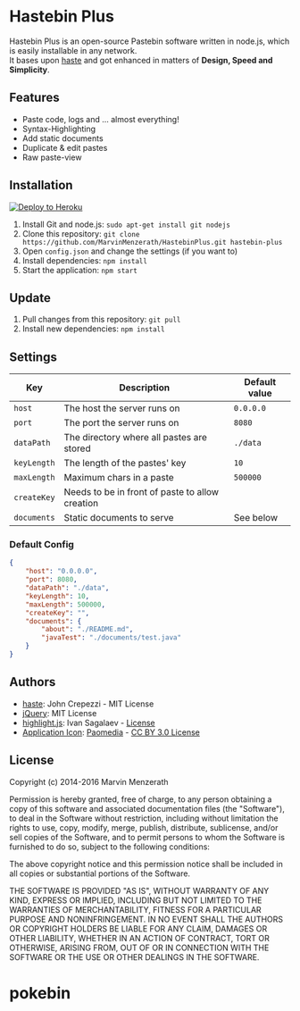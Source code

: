 # Hastebin Plus
Hastebin Plus is an open-source Pastebin software written in node.js, which is easily installable in any network.  
It bases upon [haste](https://github.com/seejohnrun/haste-server) and got enhanced in matters of **Design, Speed and Simplicity**.

## Features
* Paste code, logs and ... almost everything!
* Syntax-Highlighting
* Add static documents
* Duplicate & edit pastes
* Raw paste-view

## Installation
[![Deploy to Heroku](https://www.herokucdn.com/deploy/button.png)](https://heroku.com/deploy?template=https://github.com/MarvinMenzerath/HastebinPlus)

1. Install Git and node.js: `sudo apt-get install git nodejs`
2. Clone this repository: `git clone https://github.com/MarvinMenzerath/HastebinPlus.git hastebin-plus`
3. Open `config.json` and change the settings (if you want to)
4. Install dependencies: `npm install`
5. Start the application: `npm start`

## Update
1. Pull changes from this repository: `git pull`
2. Install new dependencies: `npm install`

## Settings
| Key                    | Description                                     | Default value |
| ---------------------- | ----------------------------------------------- | ------------- |
| `host`                 | The host the server runs on                     | `0.0.0.0`     |
| `port`                 | The port the server runs on                     | `8080`        |
| `dataPath`             | The directory where all pastes are stored       | `./data`      |
| `keyLength`            | The length of the pastes' key                   | `10`          |
| `maxLength`            | Maximum chars in a paste                        | `500000`      |
| `createKey`            | Needs to be in front of paste to allow creation | ` `           |
| `documents`            | Static documents to serve                       | See below     |

### Default Config
```json
{
	"host": "0.0.0.0",
	"port": 8080,
	"dataPath": "./data",
	"keyLength": 10,
	"maxLength": 500000,
	"createKey": "",
	"documents": {
		"about": "./README.md",
		"javaTest": "./documents/test.java"
	}
}
```

## Authors
* [haste](https://github.com/seejohnrun/haste-server): John Crepezzi - MIT License
* [jQuery](https://github.com/jquery/jquery): MIT License
* [highlight.js](https://github.com/isagalaev/highlight.js): Ivan Sagalaev - [License](https://github.com/isagalaev/highlight.js/blob/master/LICENSE)
* [Application Icon](https://www.iconfinder.com/icons/285631/notepad_icon): [Paomedia](https://www.iconfinder.com/paomedia) - [CC BY 3.0 License](http://creativecommons.org/licenses/by/3.0/)

## License
Copyright (c) 2014-2016 Marvin Menzerath

Permission is hereby granted, free of charge, to any person obtaining a copy of this software and associated documentation files (the "Software"), to deal in the Software without restriction, including without limitation the rights to use, copy, modify, merge, publish, distribute, sublicense, and/or sell copies of the Software, and to permit persons to whom the Software is furnished to do so, subject to the following conditions:

The above copyright notice and this permission notice shall be included in all copies or substantial portions of the Software.

THE SOFTWARE IS PROVIDED "AS IS", WITHOUT WARRANTY OF ANY KIND, EXPRESS OR IMPLIED, INCLUDING BUT NOT LIMITED TO THE WARRANTIES OF MERCHANTABILITY, FITNESS FOR A PARTICULAR PURPOSE AND NONINFRINGEMENT. IN NO EVENT SHALL THE AUTHORS OR COPYRIGHT HOLDERS BE LIABLE FOR ANY CLAIM, DAMAGES OR OTHER LIABILITY, WHETHER IN AN ACTION OF CONTRACT, TORT OR OTHERWISE, ARISING FROM, OUT OF OR IN CONNECTION WITH THE SOFTWARE OR THE USE OR OTHER DEALINGS IN THE SOFTWARE.
# pokebin
